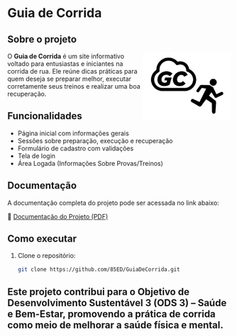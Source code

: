 # Guia de Corrida

## Sobre o projeto

<p>
  <img src="https://github.com/85ED/GuiaDeCorrida/blob/main/public/img/logo_black.png" alt="Logo do Guia de Corrida" width="200" align="right"/>
</p>

O **Guia de Corrida** é um site informativo voltado para entusiastas e iniciantes na corrida de rua. Ele reúne dicas práticas para quem deseja se preparar melhor, executar corretamente seus treinos e realizar uma boa recuperação.

## Funcionalidades

- Página inicial com informações gerais
- Sessões sobre preparação, execução e recuperação
- Formulário de cadastro com validações
- Tela de login
- Área Logada (Informações Sobre Provas/Treinos)

## Documentação

A documentação completa do projeto pode ser acessada no link abaixo:

📘 [Documentação do Projeto (PDF)](https://github.com/85ED/GuiaDeCorrida/blob/main/Documenta%C3%A7%C3%A3o/Documenta%C3%A7%C3%A3o_ProjetoPI_GC.pdf)

## Como executar

1. Clone o repositório:
   ```bash
   git clone https://github.com/85ED/GuiaDeCorrida.git

## Este projeto contribui para o Objetivo de Desenvolvimento Sustentável 3 (ODS 3) – Saúde e Bem-Estar, promovendo a prática de corrida como meio de melhorar a saúde física e mental.
